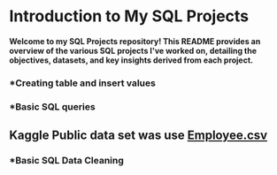 # Introduction to My SQL Projects

#### Welcome to my SQL Projects repository! This README provides an overview of the various SQL projects I've worked on, detailing the objectives, datasets, and key insights derived from each project.


### *Creating table and insert values
### *Basic SQL queries

## Kaggle Public data set was use [Employee.csv](https://www.kaggle.com/datasets/tawfikelmetwally/employee-dataset)
### *Basic SQL Data Cleaning
